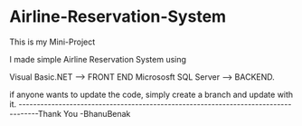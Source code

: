 # Airline-Reservation-System

This is my Mini-Project

I made simple Airline Reservation System using 
                                                
Visual Basic.NET          --> FRONT END 
Micrososft SQL Server     --> BACKEND.

if anyone wants to update the code, simply create a branch and update with it.
-----------------------------------------------------------------------------------Thank You
                                                                                    -BhanuBenak
